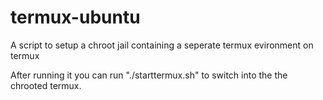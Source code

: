 # termux-ubuntu

A script to setup a chroot jail containing a seperate termux evironment on termux

After running it you can run "./starttermux.sh" to switch into the the chrooted termux.
